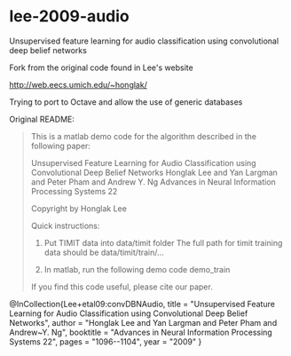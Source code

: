 # lee-2009-audio

Unsupervised feature learning for audio classification using convolutional deep belief networks

Fork from the original code found in Lee's website

http://web.eecs.umich.edu/~honglak/

Trying to port to Octave and allow the use of generic databases

Original README:

>This is a matlab demo code for the algorithm described in the following paper:
>
>Unsupervised Feature Learning for Audio Classification using Convolutional Deep Belief Networks
>Honglak Lee and Yan Largman and Peter Pham and Andrew Y. Ng
>Advances in Neural Information Processing Systems 22
>
>Copyright by Honglak Lee
>
>
>
>Quick instructions:
>
>1. Put TIMIT data into data/timit folder
>The full path for timit training data should be data/timit/train/...
>
>2. In matlab, run the following demo code
>demo_train
>
>
>
>If you find this code useful, please cite our paper.

@InCollection{Lee+etal09:convDBNAudio,
	title = "Unsupervised Feature Learning for Audio Classification using Convolutional Deep Belief Networks",
	author = "Honglak Lee and Yan Largman and Peter Pham and Andrew~Y. Ng",
	booktitle = "Advances in Neural Information Processing Systems 22",
	pages = "1096--1104",
	year = "2009"
}



